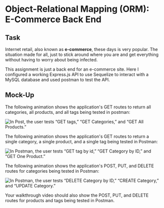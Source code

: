 # Object-Relational Mapping (ORM): E-Commerce Back End

## Task

Internet retail, also known as **e-commerce**, these days is very popular. The situation made for all, just to stick around where you are and get everything without having to worry about being infected.

This assignment is just a back end for an e-commerce site. Here I configured a working Express.js API to use Sequelize to interact with a MySQL database and used postman to test the API.

## Mock-Up

The following animation shows the application's GET routes to return all categories, all products, and all tags being tested in postman:

![In Post, the user tests “GET tags,” “GET Categories,” and “GET All Products.”](./Assets/gif/User-gets-all-the-category-lists-when-they-use-GET-tag.gif)

The following animation shows the application's GET routes to return a single category, a single product, and a single tag being tested in Postman:

![In Postman, the user tests “GET tag by id,” “GET Category by ID,” and “GET One Product.”](./Assets/gif/)

The following animation shows the application's POST, PUT, and DELETE routes for categories being tested in Postman:

![In Postman, the user tests “DELETE Category by ID,” “CREATE Category,” and “UPDATE Category.”](./Assets/gif/)

Your walkthrough video should also show the POST, PUT, and DELETE routes for products and tags being tested in Postman.